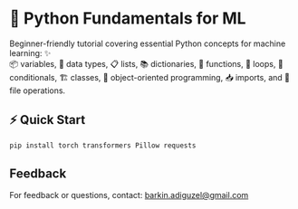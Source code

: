# 🐍 Python Fundamentals for ML  
Beginner-friendly tutorial covering essential Python concepts for machine learning: ✨  
📦 variables, 🔢 data types, 📋 lists, 📚 dictionaries, 🔧 functions, 🔄 loops, 🔀 conditionals, 🏗️ classes, 🧩 object-oriented programming, 📥 imports, and 📂 file operations.  

## ⚡ Quick Start  

```bash
pip install torch transformers Pillow requests
```
## Feedback
For feedback or questions, contact: [barkin.adiguzel@gmail.com](mailto:barkin.adiguzel@gmail.com)

